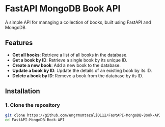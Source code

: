 # FastAPI MongoDB Book API

A simple API for managing a collection of books, built using FastAPI and MongoDB.

## Features

- **Get all books**: Retrieve a list of all books in the database.
- **Get a book by ID**: Retrieve a single book by its unique ID.
- **Create a new book**: Add a new book to the database.
- **Update a book by ID**: Update the details of an existing book by its ID.
- **Delete a book by ID**: Remove a book from the database by its ID.

## Installation

### 1. Clone the repository

```bash
git clone https://github.com/engrmumtazali0112/FastAPI-MongoDB-Book-API.git
cd FastAPI-MongoDB-Book-API
